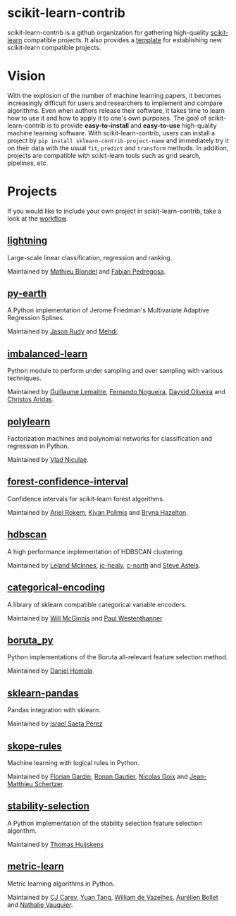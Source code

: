# scikit-learn-contrib

scikit-learn-contrib is a github organization for gathering high-quality [scikit-learn](http://scikit-learn.org) compatible projects.  It also provides a [template](https://github.com/scikit-learn-contrib/project-template) for establishing new scikit-learn compatible projects.

# Vision

With the explosion of the number of machine learning papers, it becomes increasingly difficult for users and researchers to implement and compare algorithms. Even when authors release their software, it takes time to learn how to use it and how to apply it to one's own purposes. The goal of scikit-learn-contrib is to provide **easy-to-install** and **easy-to-use** high-quality machine learning software. With scikit-learn-contrib, users can install a project by ``pip install sklearn-contrib-project-name`` and immediately try it on their data with the usual ``fit``, ``predict`` and ``transform`` methods. In addition, projects are compatible with scikit-learn tools such as grid search, pipelines, etc.

# Projects

If you would like to include your own project in scikit-learn-contrib,
take a look at the [workflow](https://github.com/scikit-learn-contrib/scikit-learn-contrib/blob/master/workflow.md).

## [lightning](http://contrib.scikit-learn.org/lightning/)

Large-scale linear classification, regression and ranking.

Maintained by [Mathieu Blondel](https://github.com/mblondel) and [Fabian Pedregosa](https://github.com/fabianp).

## [py-earth](https://github.com/scikit-learn-contrib/py-earth)

A Python implementation of Jerome Friedman's Multivariate Adaptive Regression Splines.

Maintained by [Jason Rudy](https://github.com/jcrudy) and [Mehdi](https://github.com/mehdidc).

## [imbalanced-learn](https://github.com/scikit-learn-contrib/imbalanced-learn)

Python module to perform under sampling and over sampling with various techniques.

Maintained by [Guillaume Lemaitre](https://github.com/glemaitre), [Fernando Nogueira](https://github.com/fmfn), [Dayvid Oliveira](https://github.com/dvro) and [Christos Aridas](https://github.com/chkoar).

## [polylearn](https://github.com/scikit-learn-contrib/polylearn)

Factorization machines and polynomial networks for classification and regression in Python.

Maintained by [Vlad Niculae](https://github.com/vene).

## [forest-confidence-interval](https://github.com/scikit-learn-contrib/forest-confidence-interval)

Confidence intervals for scikit-learn forest algorithms.

Maintained by [Ariel Rokem](https://github.com/arokem), [Kivan Polimis](https://github.com/kpolimis) and [Bryna Hazelton](https://github.com/bhazelton).

## [hdbscan](http://hdbscan.readthedocs.io/en/latest/)

A high performance implementation of HDBSCAN clustering.

Maintained by [Leland McInnes](https://github.com/lmcinnes), [jc-healy](https://github.com/jc-healy), [c-north](https://github.com/c-north) and [Steve Astels](https://github.com/sastels).

## [categorical-encoding](http://github.com/scikit-learn-contrib/categorical-encoding)

A library of sklearn compatible categorical variable encoders.

Maintained by [Will McGinnis](https://github.com/wdm0006) and [Paul Westenthanner](https://github.com/PaulWestenthanner)

## [boruta_py](https://github.com/scikit-learn-contrib/boruta_py)

Python implementations of the Boruta all-relevant feature selection method.

Maintained by [Daniel Homola](https://github.com/danielhomola)


## [sklearn-pandas](https://github.com/scikit-learn-contrib/sklearn-pandas)

Pandas integration with sklearn.

Maintained by [Israel Saeta Pérez](https://github.com/dukebody)


## [skope-rules](https://github.com/scikit-learn-contrib/skope-rules)

Machine learning with logical rules in Python.

Maintained by [Florian Gardin](https://github.com/floriangardin), [Ronan Gautier](https://github.com/RonanGautier), [Nicolas Goix](https://github.com/ngoix) and [Jean-Matthieu Schertzer](https://github.com/datajms).

## [stability-selection](https://github.com/scikit-learn-contrib/stability-selection)

A Python implementation of the stability selection feature selection algorithm.

Maintained by [Thomas Huijskens](https://github.com/thuijskens)

## [metric-learn](https://github.com/scikit-learn-contrib/metric-learn)

Metric learning algorithms in Python.

Maintained by [CJ Carey](https://github.com/perimosocordiae), [Yuan Tang](https://github.com/terrytangyuan), [William de Vazelhes](https://github.com/wdevazelhes), [Aurélien Bellet](https://github.com/bellet) and [Nathalie Vauquier](https://github.com/nvauquie).
